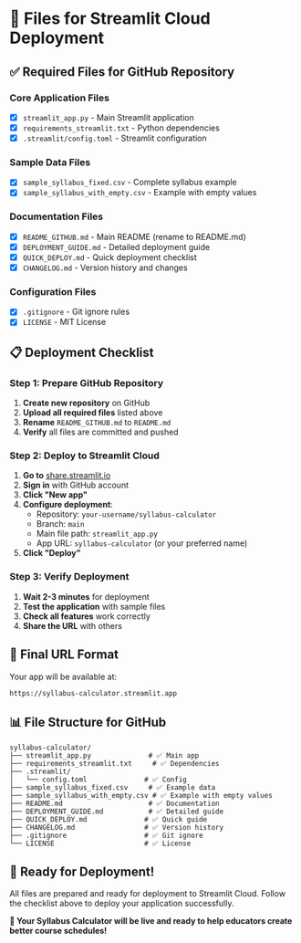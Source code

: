 # 📁 Files for Streamlit Cloud Deployment

## ✅ Required Files for GitHub Repository

### Core Application Files
- [x] `streamlit_app.py` - Main Streamlit application
- [x] `requirements_streamlit.txt` - Python dependencies
- [x] `.streamlit/config.toml` - Streamlit configuration

### Sample Data Files
- [x] `sample_syllabus_fixed.csv` - Complete syllabus example
- [x] `sample_syllabus_with_empty.csv` - Example with empty values

### Documentation Files
- [x] `README_GITHUB.md` - Main README (rename to README.md)
- [x] `DEPLOYMENT_GUIDE.md` - Detailed deployment guide
- [x] `QUICK_DEPLOY.md` - Quick deployment checklist
- [x] `CHANGELOG.md` - Version history and changes

### Configuration Files
- [x] `.gitignore` - Git ignore rules
- [x] `LICENSE` - MIT License

## 📋 Deployment Checklist

### Step 1: Prepare GitHub Repository
1. **Create new repository** on GitHub
2. **Upload all required files** listed above
3. **Rename** `README_GITHUB.md` to `README.md`
4. **Verify** all files are committed and pushed

### Step 2: Deploy to Streamlit Cloud
1. **Go to** [share.streamlit.io](https://share.streamlit.io)
2. **Sign in** with GitHub account
3. **Click "New app"**
4. **Configure deployment**:
   - Repository: `your-username/syllabus-calculator`
   - Branch: `main`
   - Main file path: `streamlit_app.py`
   - App URL: `syllabus-calculator` (or your preferred name)
5. **Click "Deploy"**

### Step 3: Verify Deployment
1. **Wait 2-3 minutes** for deployment
2. **Test the application** with sample files
3. **Check all features** work correctly
4. **Share the URL** with others

## 🎯 Final URL Format
Your app will be available at:
```
https://syllabus-calculator.streamlit.app
```

## 📊 File Structure for GitHub
```
syllabus-calculator/
├── streamlit_app.py              # ✅ Main app
├── requirements_streamlit.txt     # ✅ Dependencies
├── .streamlit/
│   └── config.toml              # ✅ Config
├── sample_syllabus_fixed.csv     # ✅ Example data
├── sample_syllabus_with_empty.csv # ✅ Example with empty values
├── README.md                     # ✅ Documentation
├── DEPLOYMENT_GUIDE.md           # ✅ Detailed guide
├── QUICK_DEPLOY.md              # ✅ Quick guide
├── CHANGELOG.md                 # ✅ Version history
├── .gitignore                   # ✅ Git ignore
└── LICENSE                      # ✅ License
```

## 🚀 Ready for Deployment!

All files are prepared and ready for deployment to Streamlit Cloud. Follow the checklist above to deploy your application successfully.

**🎉 Your Syllabus Calculator will be live and ready to help educators create better course schedules!** 